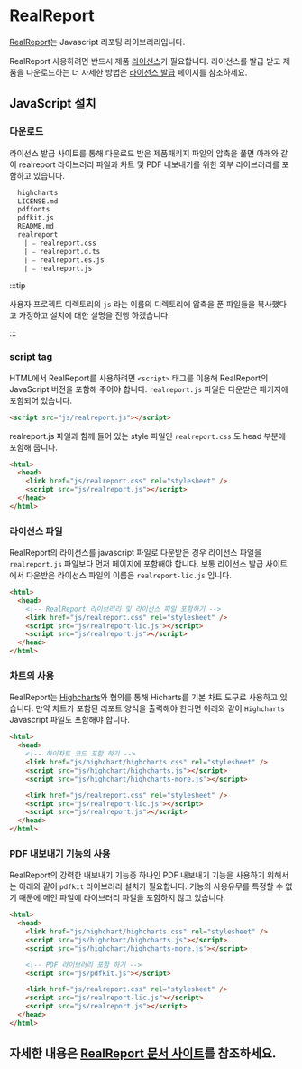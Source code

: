 # RealReport

[RealReport](https://real-report.com)는 Javascript 리포팅 라이브러리입니다.

RealReport 사용하려면 반드시 제품 [라이선스](https://real-report.com/license)가 필요합니다. 라이선스를 발급 받고 제품을 다운로드하는 더 자세한 방법은 [라이선스 발급](https://real-report.com/license) 페이지를 참조하세요.

## JavaScript 설치

### 다운로드

라이선스 발급 사이트를 통해 다운로드 받은 제품패키지 파일의 압축을 풀면 아래와 같이 realreport 라이브러리 파일과 차트 및 PDF 내보내기를 위한 외부 라이브러리를 포함하고 있습니다.

```sh title="realreport.latest.zip"
  highcharts
  LICENSE.md
  pdffonts
  pdfkit.js
  README.md
  realreport
    ⎸⎯ realreport.css
    ⎸⎯ realreport.d.ts
    ⎸⎯ realreport.es.js
    ⎸⎯ realreport.js
```

:::tip

사용자 프로젝트 디렉토리의 `js` 라는 이름의 디렉토리에 압축을 푼 파일들을 복사했다고 가정하고 설치에 대한 설명을 진행 하겠습니다.

:::

### script tag

HTML에서 RealReport를 사용하려면 `<script>` 태그를 이용해 RealReport의 JavaScript 버전을 포함해 주어야 합니다. `realreport.js` 파일은 다운받은 패키지에 포함되어 있습니다.

```html
<script src="js/realreport.js"></script>
```

realreport.js 파일과 함께 들어 있는 style 파일인 `realreport.css` 도 head 부분에 포함해 줍니다.

```html title="index.html"
<html>
  <head>
    <link href="js/realreport.css" rel="stylesheet" />
    <script src="js/realreport.js"></script>
  </head>
</html>
```

### 라이선스 파일

RealReport의 라이선스를 javascript 파일로 다운받은 경우 라이선스 파일을 `realreport.js` 파일보다 먼저 페이지에 포함해야 합니다. 보통 라이선스 발급 사이트에서 다운받은 라이선스 파일의 이름은 `realreport-lic.js` 입니다.

```html title="index.html"
<html>
  <head>
    <!-- RealReport 라이브러리 및 라이선스 파일 포함하기 -->
    <link href="js/realreport.css" rel="stylesheet" />
    <script src="js/realreport-lic.js"></script>
    <script src="js/realreport.js"></script>
  </head>
</html>
```

### 차트의 사용

RealReport는 [Highcharts](https://www.highcharts.com/)와 협의를 통해 Hicharts를 기본 차트 도구로 사용하고 있습니다. 만약 차트가 포함된 리포트 양식을 출력해야 한다면 아래와 같이 `Highcharts` Javascript 파일도 포함해야 합니다.

```html title="index.html"
<html>
  <head>
    <!-- 하이차트 코드 포함 하기 -->
    <link href="js/highchart/highcharts.css" rel="stylesheet" />
    <script src="js/highchart/highcharts.js"></script>
    <script src="js/highchart/highcharts-more.js"></script>

    <link href="js/realreport.css" rel="stylesheet" />
    <script src="js/realreport-lic.js"></script>
    <script src="js/realreport.js"></script>
  </head>
</html>
```

### PDF 내보내기 기능의 사용

RealReport의 강력한 내보내기 기능중 하나인 PDF 내보내기 기능을 사용하기 위해서는 아래와 같이 `pdfkit` 라이브러리 설치가 필요합니다. 기능의 사용유무를 특정할 수 없기 때문에 메인 파일에 라이브러리 파일을 포함하지 않고 있습니다.

```html title="index.html"
<html>
  <head>
    <link href="js/highchart/highcharts.css" rel="stylesheet" />
    <script src="js/highchart/highcharts.js"></script>
    <script src="js/highchart/highcharts-more.js"></script>

    <!-- PDF 라이브러리 포함 하기 -->
    <script src="js/pdfkit.js"></script>

    <link href="js/realreport.css" rel="stylesheet" />
    <script src="js/realreport-lic.js"></script>
    <script src="js/realreport.js"></script>
  </head>
</html>
```

## 자세한 내용은 [RealReport 문서 사이트](https://real-report.com/)를 참조하세요.
